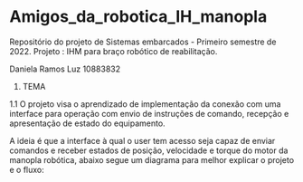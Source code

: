 # Amigos_da_robotica_IH_manopla

Repositório do projeto de Sistemas embarcados - Primeiro semestre de 2022.
Projeto : IHM para braço robótico de reabilitação.


Daniela Ramos Luz 10883832 

1. TEMA

1.1 O projeto visa o aprendizado de implementação da conexão com uma interface para operação com envio de instruções de comando, recepção e apresentação de estado do equipamento.

A ideia é que a interface à qual o user tem acesso seja capaz de enviar comandos e receber estados de posição, velocidade e torque do motor da manopla robótica, abaixo segue um diagrama para melhor explicar o projeto e o fluxo:



